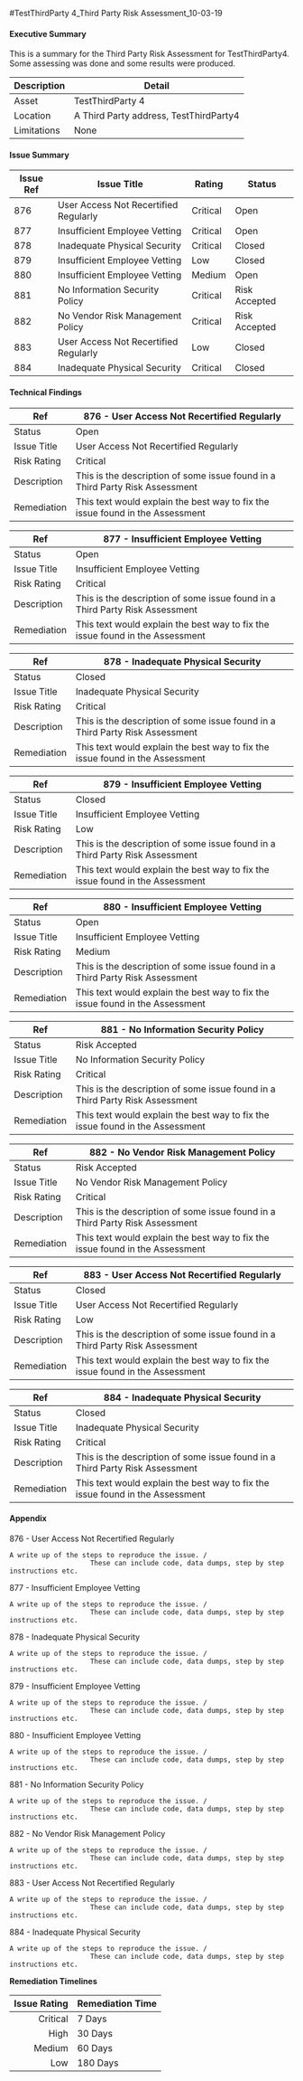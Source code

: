 #TestThirdParty 4_Third Party Risk Assessment_10-03-19

#### Executive Summary

This is a summary for the Third Party Risk Assessment for TestThirdParty4. Some assessing was done and some results were produced.

| **Description** | **Detail**|
|---|---|
| Asset | TestThirdParty 4
| Location | A Third Party address, TestThirdParty4
| Limitations | None

#### Issue Summary

|**Issue Ref** | **Issue Title** | **Rating** | **Status** | 
|--|--|--|--|
| 876 | User Access Not Recertified Regularly | Critical | Open | 
| 877 | Insufficient Employee Vetting | Critical | Open | 
| 878 | Inadequate Physical Security | Critical | Closed | 
| 879 | Insufficient Employee Vetting | Low | Closed | 
| 880 | Insufficient Employee Vetting | Medium | Open | 
| 881 | No Information Security Policy | Critical | Risk Accepted | 
| 882 | No Vendor Risk Management Policy | Critical | Risk Accepted | 
| 883 | User Access Not Recertified Regularly | Low | Closed | 
| 884 | Inadequate Physical Security | Critical | Closed | 


#### Technical Findings

| **Ref** | 876 - User Access Not Recertified Regularly
|---|---|
| Status | Open
| Issue Title | User Access Not Recertified Regularly
| Risk Rating | Critical
| Description | This is the description of some issue found in a Third Party Risk Assessment
| Remediation | This text would explain the best way to fix the issue found in the Assessment

| **Ref** | 877 - Insufficient Employee Vetting
|---|---|
| Status | Open
| Issue Title | Insufficient Employee Vetting
| Risk Rating | Critical
| Description | This is the description of some issue found in a Third Party Risk Assessment
| Remediation | This text would explain the best way to fix the issue found in the Assessment

| **Ref** | 878 - Inadequate Physical Security
|---|---|
| Status | Closed
| Issue Title | Inadequate Physical Security
| Risk Rating | Critical
| Description | This is the description of some issue found in a Third Party Risk Assessment
| Remediation | This text would explain the best way to fix the issue found in the Assessment

| **Ref** | 879 - Insufficient Employee Vetting
|---|---|
| Status | Closed
| Issue Title | Insufficient Employee Vetting
| Risk Rating | Low
| Description | This is the description of some issue found in a Third Party Risk Assessment
| Remediation | This text would explain the best way to fix the issue found in the Assessment

| **Ref** | 880 - Insufficient Employee Vetting
|---|---|
| Status | Open
| Issue Title | Insufficient Employee Vetting
| Risk Rating | Medium
| Description | This is the description of some issue found in a Third Party Risk Assessment
| Remediation | This text would explain the best way to fix the issue found in the Assessment

| **Ref** | 881 - No Information Security Policy
|---|---|
| Status | Risk Accepted
| Issue Title | No Information Security Policy
| Risk Rating | Critical
| Description | This is the description of some issue found in a Third Party Risk Assessment
| Remediation | This text would explain the best way to fix the issue found in the Assessment

| **Ref** | 882 - No Vendor Risk Management Policy
|---|---|
| Status | Risk Accepted
| Issue Title | No Vendor Risk Management Policy
| Risk Rating | Critical
| Description | This is the description of some issue found in a Third Party Risk Assessment
| Remediation | This text would explain the best way to fix the issue found in the Assessment

| **Ref** | 883 - User Access Not Recertified Regularly
|---|---|
| Status | Closed
| Issue Title | User Access Not Recertified Regularly
| Risk Rating | Low
| Description | This is the description of some issue found in a Third Party Risk Assessment
| Remediation | This text would explain the best way to fix the issue found in the Assessment

| **Ref** | 884 - Inadequate Physical Security
|---|---|
| Status | Closed
| Issue Title | Inadequate Physical Security
| Risk Rating | Critical
| Description | This is the description of some issue found in a Third Party Risk Assessment
| Remediation | This text would explain the best way to fix the issue found in the Assessment

#### Appendix

876 - User Access Not Recertified Regularly
```
A write up of the steps to reproduce the issue. /
                    These can include code, data dumps, step by step instructions etc.
```

877 - Insufficient Employee Vetting
```
A write up of the steps to reproduce the issue. /
                    These can include code, data dumps, step by step instructions etc.
```

878 - Inadequate Physical Security
```
A write up of the steps to reproduce the issue. /
                    These can include code, data dumps, step by step instructions etc.
```

879 - Insufficient Employee Vetting
```
A write up of the steps to reproduce the issue. /
                    These can include code, data dumps, step by step instructions etc.
```

880 - Insufficient Employee Vetting
```
A write up of the steps to reproduce the issue. /
                    These can include code, data dumps, step by step instructions etc.
```

881 - No Information Security Policy
```
A write up of the steps to reproduce the issue. /
                    These can include code, data dumps, step by step instructions etc.
```

882 - No Vendor Risk Management Policy
```
A write up of the steps to reproduce the issue. /
                    These can include code, data dumps, step by step instructions etc.
```

883 - User Access Not Recertified Regularly
```
A write up of the steps to reproduce the issue. /
                    These can include code, data dumps, step by step instructions etc.
```

884 - Inadequate Physical Security
```
A write up of the steps to reproduce the issue. /
                    These can include code, data dumps, step by step instructions etc.
```

**Remediation Timelines**

|Issue Rating|Remediation Time|
|----:|----|
|Critical| 7 Days|
|High| 30 Days|
|Medium| 60 Days|
|Low|180 Days|

